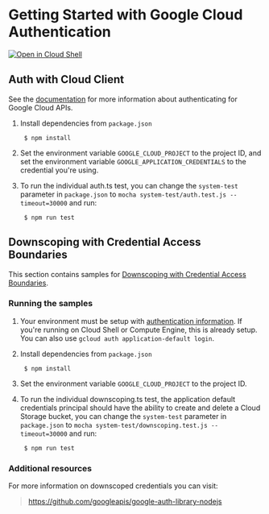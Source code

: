 # Getting Started with Google Cloud Authentication

[![Open in Cloud Shell][shell_img]][shell_link]

[shell_img]: http://gstatic.com/cloudssh/images/open-btn.png
[shell_link]: https://console.cloud.google.com/cloudshell/open?git_repo=https://github.com/GoogleCloudPlatform/nodejs-docs-samples&page=editor&open_in_editor=auth/README.md

## Auth with Cloud Client

See the [documentation][auth-docs] for more information about authenticating for Google Cloud APIs.

[auth-docs]: https://cloud.google.com/docs/authentication/production

1. Install dependencies from `package.json`

        $ npm install

2. Set the environment variable `GOOGLE_CLOUD_PROJECT` to the project ID, and set the environment variable `GOOGLE_APPLICATION_CREDENTIALS` to the credential you're using.

3. To run the individual auth.ts test, you can change the `system-test` parameter in `package.json` to `mocha system-test/auth.test.js --timeout=30000` and run:

        $ npm run test

## Downscoping with Credential Access Boundaries

This section contains samples for
[Downscoping with Credential Access Boundaries](https://cloud.google.com/iam/docs/downscoping-short-lived-credentials).

### Running the samples

1. Your environment must be setup with [authentication
information](https://developers.google.com/identity/protocols/application-default-credentials#howtheywork). If you're running on Cloud Shell or Compute Engine, this is already setup. You can also use `gcloud auth application-default login`.

2. Install dependencies from `package.json`

        $ npm install

3. Set the environment variable `GOOGLE_CLOUD_PROJECT` to the project ID.

4. To run the individual downscoping.ts test, the application default credentials principal should have the ability to create and delete a Cloud Storage bucket, you can change the `system-test` parameter in `package.json` to `mocha system-test/downscoping.test.js --timeout=30000` and run:

        $ npm run test

### Additional resources

For more information on downscoped credentials you can visit:

> https://github.com/googleapis/google-auth-library-nodejs
